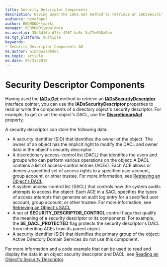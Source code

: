 ```yaml
---
title: Security Descriptor Components
description: Having used the IADs.Get method to retrieve an IADsSecurityDescriptor interface pointer, you can use the IADsSecurityDescriptor properties to read or write the components of a directory object's security descriptor.
audience: developer
author: REDMOND\\markl
manager: REDMOND\\mbaldwin
ms.assetid: 35d3d16b-d7fc-4967-ba5c-5a77e058a9ae
ms.tgt_platform: multiple
keywords:
- Security Descriptor Components AD
ms.author: windowssdkdev
ms.topic: article
ms.date: 05/31/2018
---
```


# Security Descriptor Components

Having used the [**IADs.Get**](https://msdn.microsoft.com/library/aa746347) method to retrieve an [**IADsSecurityDescriptor**](https://msdn.microsoft.com/library/aa706128) interface pointer, you can use the **IADsSecurityDescriptor** properties to read or write the components of a directory object's security descriptor. For example, to get or set the object's DACL, use the [**DiscretionaryAcl**](https://msdn.microsoft.com/library/aa706131) property.

A security descriptor can store the following data:

-   A security identifier (SID) that identifies the owner of the object: The owner of an object has the implicit right to modify the DACL and owner data in the object's security descriptor.
-   A discretionary access-control list (DACL) that identifies the users and groups who can perform various operations on the object: A DACL contains a list of access-control entries (ACEs). Each ACE allows or denies a specified set of access rights to a specified user account, group account, or other trustee. For more information, see [Retrieving an Object's DACL](retrieving-an-objectampaposs-dacl.md).
-   A system access-control list (SACL) that controls how the system audits attempts to access the object: Each ACE in a SACL specifies the types of access attempts that generate an audit log entry for a specified user account, group account, or other trustee. For more information, see [Retrieving an Object's SACL](retrieving-an-objectampaposs-sacl.md).
-   A set of **SECURITY\_DESCRIPTOR\_CONTROL** control flags that qualify the meaning of a security descriptor or its components: For example, the **SE\_DACL\_PROTECTED** flag protects the security descriptor's DACL from inheriting ACEs from its parent object.
-   A security identifier (SID) that identifies the primary group of the object: Active Directory Domain Services do not use this component.

For more information and a code example that can be used to read and display the data in an object security descriptor and DACL, see [Reading an Object's Security Descriptor](reading-an-objectampaposs-security-descriptor.md).

 

 




